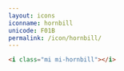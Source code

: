 ```yaml
---
layout: icons
iconname: hornbill
unicode: F01B
permalink: /icon/hornbill/
---
```


``` html
<i class="mi mi-hornbill"></i>
```
